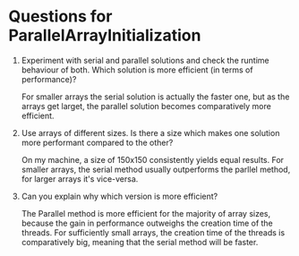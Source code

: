# Questions for ParallelArrayInitialization

1. Experiment with serial and parallel solutions and check the runtime behaviour of both. Which solution is more efficient (in terms of performance)?

    For smaller arrays the serial solution is actually the faster one, but as the arrays get larget, the parallel solution becomes comparatively more efficient.
2. Use arrays of different sizes. Is there a size which makes one solution more performant compared to the other?

    On my machine, a size of 150x150 consistently yields equal results. For smaller arrays, the serial method usually outperforms the parllel method, for larger arrays it's vice-versa.
3. Can you explain why which version is more efficient?

    The Parallel method is more efficient for the majority of array sizes, because the gain in performance outweighs the creation time of the threads.
    For sufficiently small arrays, the creation time of the threads is comparatively big, meaning that the serial method will be faster.